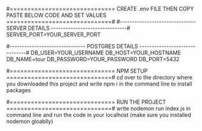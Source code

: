 #============================== CREATE .env FILE THEN COPY PASTE BELOW CODE AND SET VALUES ==============================#
#------------------------------- SERVER DETAILS -------------------------------#
SERVER_PORT=YOUR_SERVER_PORT


#------------------------------- POSTGRES DETAILS -------------------------------#
DB_USER=YOUR_USERNAME
DB_HOST=YOUR_HOSTNAME
DB_NAME=tour
DB_PASSWORD=YOUR_PASSWORD
DB_PORT=5432


#============================== NPM SETUP ==============================#
cd over to the directory where you downloaded this project and write npm i in the command line to install packages


#============================== RUN THE PROJECT ==============================#
write nodemon run index.js in command line  and run the code in your localhost (make sure you installed nodemon gloablly)